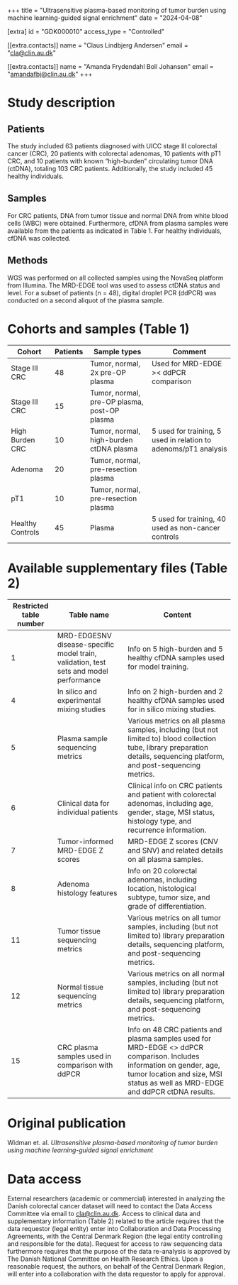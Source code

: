 +++
title = "Ultrasensitive plasma-based monitoring of tumor burden using machine learning-guided signal enrichment"
date = "2024-04-08"

[extra]
id = "GDK000010"
access_type = "Controlled"

[[extra.contacts]]
name = "Claus Lindbjerg Andersen"
email = "cla@clin.au.dk"

[[extra.contacts]]
name = "Amanda Frydendahl Boll Johansen"
email = "amandafbj@clin.au.dk"
+++

# Study description

## Patients
The study included 63 patients diagnosed with UICC stage III colorectal cancer (CRC), 20 patients with colorectal adenomas, 10 patients with pT1 CRC, and 10 patients with known “high-burden” circulating tumor DNA (ctDNA), totaling 103 CRC patients. Additionally, the study included 45 healthy individuals.

## Samples
For CRC patients, DNA from tumor tissue and normal DNA from white blood cells (WBC) were obtained. Furthermore, cfDNA from plasma samples were available from the patients as indicated in Table 1. For healthy individuals, cfDNA was collected.

## Methods
WGS was performed on all collected samples using the NovaSeq platform from Illumina. The MRD-EDGE tool was used to assess ctDNA status and level. For a subset of patients (n = 48), digital droplet PCR (ddPCR) was conducted on a second aliquot of the plasma sample.

# Cohorts and samples (Table 1)

Cohort             | Patients   | Sample types                                  | Comment
-------------------|------------|-----------------------------------------------|----------------------
Stage III CRC      | 48         | Tumor, normal, 2x pre-OP plasma               | Used for MRD-EDGE >< ddPCR comparison
Stage III CRC      | 15         | Tumor, normal, pre-OP plasma, post-OP plasma  |
High Burden CRC    | 10         | Tumor, normal, high-burden ctDNA plasma       | 5 used for training, 5 used in relation to adenoms/pT1 analysis
Adenoma            | 20         | Tumor, normal, pre-resection plasma           |
pT1                | 10         | Tumor, normal, pre-resection plasma           |
Healthy Controls   | 45         | Plasma                                        | 5 used for training, 40 used as non-cancer controls

# Available supplementary files (Table 2)

Restricted table number | Table name                                                                            | Content
------------------------|---------------------------------------------------------------------------------------|----------
1                       | MRD-EDGESNV disease-specific model train, validation, test sets and model performance | Info on 5 high-burden and 5 healthy cfDNA samples used for model training.
4                       | In silico and experimental mixing studies                                             | Info on 2 high-burden and 2 healthy cfDNA samples used for in silico mixing studies.
5                       | Plasma sample sequencing metrics                                                      | Various metrics on all plasma samples, including (but not limited to) blood collection tube, library preparation details, sequencing platform, and post-sequencing metrics.
6                       | Clinical data for individual patients                                                 | Clinical info on CRC patients and patient with colorectal adenomas, including age, gender, stage, MSI status, histology type, and recurrence information.
7                       | Tumor-informed MRD-EDGE Z scores                                                      | MRD-EDGE Z scores (CNV and SNV) and related details on all plasma samples.
8                       | Adenoma histology features                                                            | Info on 20 colorectal adenomas, including location, histological subtype, tumor size, and grade of differentiation.
11                      | Tumor tissue sequencing metrics                                                       | Various metrics on all tumor samples, including (but not limited to) library preparation details, sequencing platform, and post-sequencing metrics.
12                      | Normal tissue sequencing metrics                                                      | Various metrics on all normal samples, including (but not limited to) library preparation details, sequencing platform, and post-sequencing metrics.
15                      | CRC plasma samples used in comparison with ddPCR                                      | Info on 48 CRC patients and plasma samples used for MRD-EDGE <> ddPCR comparison. Includes information on gender, age, tumor location and size, MSI status as well as MRD-EDGE and ddPCR ctDNA results.


# Original publication

Widman et. al. *Ultrasensitive plasma-based monitoring of tumor burden using machine learning-guided signal enrichment*

# Data access

External researchers (academic or commercial) interested in analyzing the Danish colorectal cancer dataset will need to contact the Data Access Committee via email to cla@clin.au.dk. Access to clinical data and supplementary information (Table 2) related to the article requires that the data requestor (legal entity) enter into Collaboration and Data Processing Agreements, with the Central Denmark Region (the legal entity controlling and responsible for the data). Request for access to raw sequencing data furthermore requires that the purpose of the data re-analysis is approved by The Danish National Committee on Health Research Ethics. Upon a reasonable request, the authors, on behalf of the Central Denmark Region, will enter into a collaboration with the data requestor to apply for approval.

